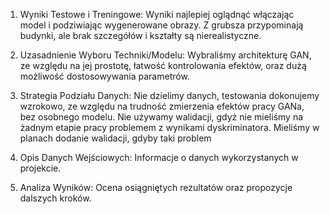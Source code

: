 1. Wyniki Testowe i Treningowe: Wyniki najlepiej oglądnąć włączając model
 i podziwiając wygenerowane obrazy. Z grubsza przypominają budynki, 
ale brak szczegółów i kształty są nierealistyczne.   
     
2. Uzasadnienie Wyboru Techniki/Modelu: Wybraliśmy architekturę GAN, ze względu na
jej prostotę, łatwość kontrolowania efektów, oraz dużą możliwość dostosowywania parametrów.   
     
3. Strategia Podziału Danych: Nie dzielimy danych, testowania dokonujemy wzrokowo, 
ze względu na trudność zmierzenia efektów pracy GANa, bez osobnego modelu.
Nie używamy walidacji, gdyż nie mieliśmy na żadnym etapie pracy problemem z wynikami
dyskriminatora. Mieliśmy w planach dodanie walidacji, gdyby taki problem 
4. Opis Danych Wejściowych: Informacje o danych wykorzystanych w projekcie.
5. Analiza Wyników: Ocena osiągniętych rezultatów oraz propozycje dalszych kroków.